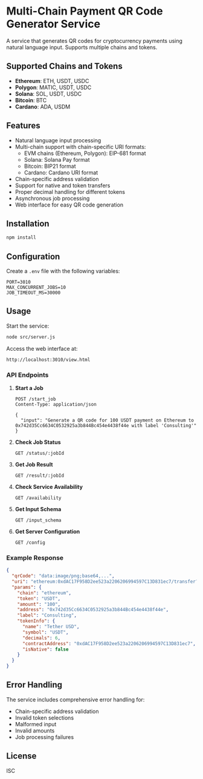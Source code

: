 # Multi-Chain Payment QR Code Generator Service

A service that generates QR codes for cryptocurrency payments using natural language input. Supports multiple chains and tokens.

## Supported Chains and Tokens

- **Ethereum**: ETH, USDT, USDC
- **Polygon**: MATIC, USDT, USDC
- **Solana**: SOL, USDT, USDC
- **Bitcoin**: BTC
- **Cardano**: ADA, USDM

## Features

- Natural language input processing
- Multi-chain support with chain-specific URI formats:
  - EVM chains (Ethereum, Polygon): EIP-681 format
  - Solana: Solana Pay format
  - Bitcoin: BIP21 format
  - Cardano: Cardano URI format
- Chain-specific address validation
- Support for native and token transfers
- Proper decimal handling for different tokens
- Asynchronous job processing
- Web interface for easy QR code generation

## Installation

```bash
npm install
```

## Configuration

Create a `.env` file with the following variables:

```
PORT=3010
MAX_CONCURRENT_JOBS=10
JOB_TIMEOUT_MS=30000
```

## Usage

Start the service:

```bash
node src/server.js
```

Access the web interface at:

```
http://localhost:3010/view.html
```

### API Endpoints

1. **Start a Job**

   ```
   POST /start_job
   Content-Type: application/json

   {
     "input": "Generate a QR code for 100 USDT payment on Ethereum to 0x742d35Cc6634C0532925a3b844Bc454e4438f44e with label 'Consulting'"
   }
   ```

2. **Check Job Status**

   ```
   GET /status/:jobId
   ```

3. **Get Job Result**

   ```
   GET /result/:jobId
   ```

4. **Check Service Availability**

   ```
   GET /availability
   ```

5. **Get Input Schema**

   ```
   GET /input_schema
   ```

6. **Get Server Configuration**
   ```
   GET /config
   ```

### Example Response

```json
{
  "qrCode": "data:image/png;base64,...",
  "uri": "ethereum:0xdAC17F958D2ee523a2206206994597C13D831ec7/transfer?address=0x742d35Cc6634C0532925a3b844Bc454e4438f44e&uint256=100000000",
  "params": {
    "chain": "ethereum",
    "token": "USDT",
    "amount": "100",
    "address": "0x742d35Cc6634C0532925a3b844Bc454e4438f44e",
    "label": "Consulting",
    "tokenInfo": {
      "name": "Tether USD",
      "symbol": "USDT",
      "decimals": 6,
      "contractAddress": "0xdAC17F958D2ee523a2206206994597C13D831ec7",
      "isNative": false
    }
  }
}
```

## Error Handling

The service includes comprehensive error handling for:

- Chain-specific address validation
- Invalid token selections
- Malformed input
- Invalid amounts
- Job processing failures

## License

ISC
